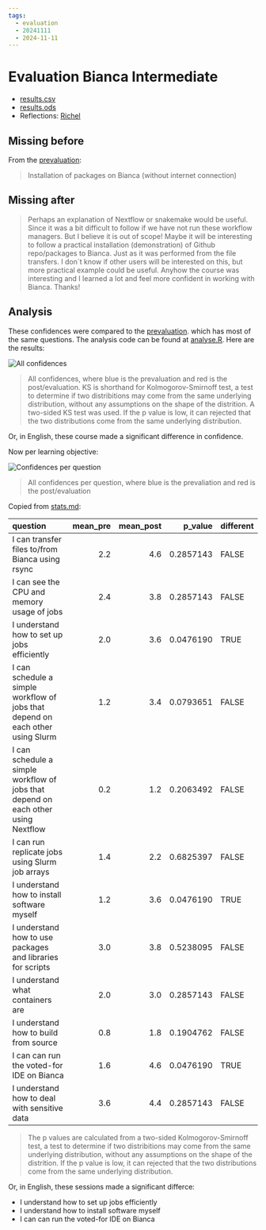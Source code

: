 ```yaml
---
tags:
  - evaluation
  - 20241111
  - 2024-11-11
---
```


# Evaluation Bianca Intermediate

- [results.csv](results.csv)
- [results.ods](results.ods)
- Reflections: [Richel](../../reflections/20241111/README.md)

## Missing before

From the [prevaluation](../../prevaluations/20241111/README.md):

> Installation of packages on Bianca (without internet connection)

## Missing after

> Perhaps an explanation of Nextflow or snakemake would be useful.
> Since it was a bit difficult to follow if we have not run these workflow
> managers. But I believe it is out of scope!
> Maybe it will be interesting to follow a practical installation
> (demonstration) of Github repo/packages to Bianca.
> Just as it was performed from the file transfers.
> I don´t know if other users will be interested on this,
> but more practical example could be useful.
> Anyhow the course was interesting and
> I learned a lot and feel more confident in working with Bianca.
> Thanks!

## Analysis

These confidences were compared to the
[prevaluation](../../prevaluations/20241111/README.md).
which has most of the same questions.
The analysis code can be found at [analyse.R](analyse.R).
Here are the results:

![All confidences](all_confidences.png)

> All confidences, where blue is the prevaluation
> and red is the post/evaluation. KS is shorthand
> for Kolmogorov-Smirnoff test, a test to determine if two distribitions
> may come from the same underlying distribution, without any assumptions on
> the shape of the distrition. A two-sided KS test was used.
> If the p value is low, it can rejected that
> the two distributions come from the same underlying distribution.

Or, in English, these course made a significant difference in confidence.

Now per learning objective:

![Confidences per question](confidences_per_question.png)

> All confidences per question, where blue is the prevaliation
> and red is the post/evaluation

Copied from [stats.md](stats.md):

|question                                                                          | mean_pre| mean_post|   p_value|different |
|:---------------------------------------------------------------------------------|--------:|---------:|---------:|:---------|
|I can transfer files to/from Bianca using rsync                                   |      2.2|       4.6| 0.2857143|FALSE     |
|I can see the CPU and memory usage of jobs                                        |      2.4|       3.8| 0.2857143|FALSE     |
|I understand how to set up jobs efficiently                                       |      2.0|       3.6| 0.0476190|TRUE      |
|I can schedule a simple workflow of jobs that depend on each other using Slurm    |      1.2|       3.4| 0.0793651|FALSE     |
|I can schedule a simple workflow of jobs that depend on each other using Nextflow |      0.2|       1.2| 0.2063492|FALSE     |
|I can run replicate jobs using Slurm job arrays                                   |      1.4|       2.2| 0.6825397|FALSE     |
|I understand how to install software myself                                       |      1.2|       3.6| 0.0476190|TRUE      |
|I understand how to use packages and libraries for scripts                        |      3.0|       3.8| 0.5238095|FALSE     |
|I understand what containers are                                                  |      2.0|       3.0| 0.2857143|FALSE     |
|I understand how to build from source                                             |      0.8|       1.8| 0.1904762|FALSE     |
|I can can run the voted-for IDE on Bianca                                         |      1.6|       4.6| 0.0476190|TRUE      |
|I understand how to deal with sensitive data                                      |      3.6|       4.4| 0.2857143|FALSE     |

> The p values are calculated from a two-sided Kolmogorov-Smirnoff test,
> a test to determine if two distribitions
> may come from the same underlying distribution, without any assumptions on
> the shape of the distrition. If the p value is low, it can rejected that
> the two distributions come from the same underlying distribution.

Or, in English, these sessions made a significant differce:

- I understand how to set up jobs efficiently
- I understand how to install software myself
- I can can run the voted-for IDE on Bianca
